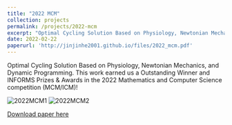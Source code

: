 ```yaml
---
title: "2022 MCM"
collection: projects
permalink: /projects/2022-mcm
excerpt: "Optimal Cycling Solution Based on Physiology, Newtonian Mechanics, and Dynamic Programming. This work earned us a Outstanding Winner and INFORMS Prizes & Awards in the 2022 Mathematics and Computer Science competition (MCM/ICM)!<br/><img src='/images/2022MCM1.png'>"
date: 2022-02-22
paperurl: 'http://jinjinhe2001.github.io/files/2022_mcm.pdf'
---
```

Optimal Cycling Solution Based on Physiology, Newtonian Mechanics, and Dynamic Programming. This work earned us a Outstanding Winner and INFORMS Prizes & Awards in the 2022 Mathematics and Computer Science competition (MCM/ICM)!

![2022MCM1](http://jinjinhe2001.github.io/images/2022MCM1.png)
![2022MCM2](http://jinjinhe2001.github.io/images/2022MCM2.png)

[Download paper here](http://jinjinhe2001.github.io/files/2022_mcm.pdf)
